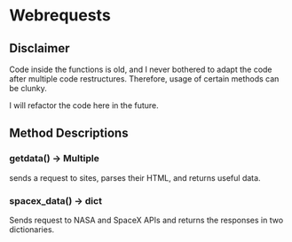 # Webrequests
## Disclaimer
Code inside the functions is old, and I never bothered
to adapt the code after multiple code restructures.
Therefore, usage of certain methods can be clunky.

I will refactor the code here in the future.

## Method Descriptions


### getdata() -> Multiple
sends a request to sites, parses their HTML, and returns
useful data.


### spacex_data() -> dict
Sends request to NASA and SpaceX APIs and returns the responses
in two dictionaries.